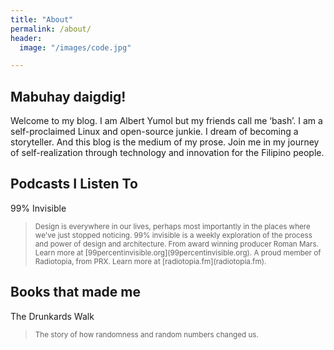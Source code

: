 ```yaml
---
title: "About"
permalink: /about/
header:
  image: "/images/code.jpg"

---
```


<h2>Mabuhay daigdig!</h2>

Welcome to my blog. I am Albert Yumol but my friends call me ‘bash’. I am a self-proclaimed Linux and open-source junkie. I dream of becoming a storyteller. And this blog is the medium of my prose. Join me in my journey of self-realization through technology and innovation for the Filipino people.

<h2>Podcasts I Listen To</h2>

99% Invisible

<blockquote>
<small>Design is everywhere in our lives, perhaps most importantly in the places where we've just stopped noticing. 99% invisible is a weekly exploration of the process and power of design and architecture. From award winning producer Roman Mars. Learn more at [99percentinvisible.org](99percentinvisible.org). A proud member of Radiotopia, from PRX. Learn more at [radiotopia.fm](radiotopia.fm).</small>
</blockquote>

<h2>Books that made me</h2>

The Drunkards Walk

<blockquote>
<small>The story of how randomness and random numbers changed us.</small>
</blockquote>

